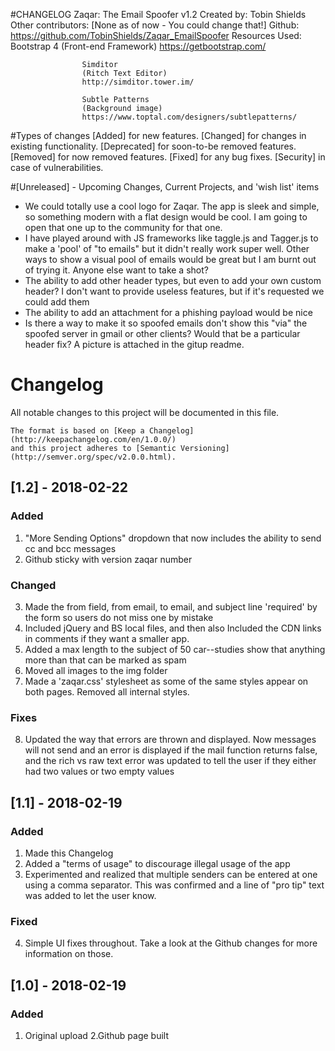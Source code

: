 #CHANGELOG
    Zaqar: The Email Spoofer v1.2
    Created by: Tobin Shields
    Other contributors: [None as of now - You could change that!]
    Github: https://github.com/TobinShields/Zaqar_EmailSpoofer
    Resources Used:
                    Bootstrap 4
                    (Front-end Framework)
                    https://getbootstrap.com/

                    Simditor
                    (Ritch Text Editor)
                    http://simditor.tower.im/

                    Subtle Patterns
                    (Background image)
                    https://www.toptal.com/designers/subtlepatterns/

#Types of changes
    [Added] for new features.
    [Changed] for changes in existing functionality.
    [Deprecated] for soon-to-be removed features.
    [Removed] for now removed features.
    [Fixed] for any bug fixes.
    [Security] in case of vulnerabilities.

#[Unreleased] - Upcoming Changes, Current Projects, and 'wish list' items
* We could totally use a cool logo for Zaqar. The app is sleek and simple, so something modern with a flat design would be cool. I am going to open that one up to the community for that one.
* I have played around with JS frameworks like taggle.js and Tagger.js to make a 'pool' of "to emails" but it didn't really work super well. Other ways to show a visual pool of emails would be great but I am burnt out of trying it. Anyone else want to take a shot?
* The ability to add other header types, but even to add your own custom header? I don't want to provide useless features, but if it's requested we could add them
* The ability to add an attachment for a phishing payload would be nice
* Is there a way to make it so spoofed emails don't show this "via" the spoofed server in gmail or other clients? Would that be a particular header fix? A picture is attached in the gitup readme.

# Changelog
All notable changes to this project will be documented in this file.

    The format is based on [Keep a Changelog](http://keepachangelog.com/en/1.0.0/)
    and this project adheres to [Semantic Versioning](http://semver.org/spec/v2.0.0.html).

## [1.2] - 2018-02-22
### Added
1. "More Sending Options" dropdown that now includes the ability to send cc and bcc messages
2. Github sticky with version zaqar number
### Changed
3. Made the from field, from email, to email, and subject line 'required' by the form so users do not miss one by mistake
4. Included jQuery and BS local files, and then also Included the CDN links in comments if they want a smaller app.
5. Added a max length to the subject of 50 car--studies show that anything more than that can be marked as spam
6. Moved all images to the img folder
7. Made a 'zaqar.css' stylesheet as some of the same styles appear on both pages. Removed all internal styles.
### Fixes
8. Updated the way that errors are thrown and displayed. Now messages will not send and an error is displayed if the mail function returns false, and the rich vs raw text error was updated to tell the user if they either had two values or two empty values

## [1.1] - 2018-02-19
### Added
1. Made this Changelog
2. Added a "terms of usage" to discourage illegal usage of the app
3. Experimented and realized that multiple senders can be entered at one using a comma separator. This was confirmed and a line of "pro tip" text was added to let the user know.
### Fixed
4. Simple UI fixes throughout. Take a look at the Github changes for more information on those.  

## [1.0] - 2018-02-19
### Added
1. Original upload
2.Github page built
